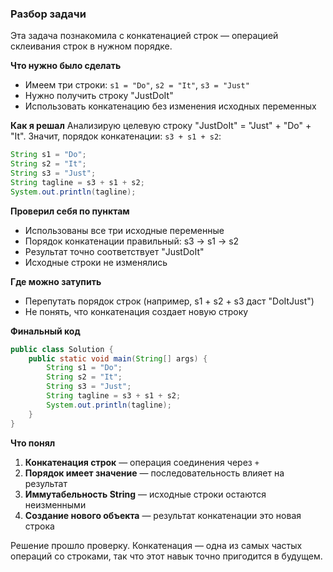 ### **Разбор задачи**

Эта задача познакомила с конкатенацией строк — операцией склеивания строк в нужном порядке.

**Что нужно было сделать**
- Имеем три строки: `s1 = "Do"`, `s2 = "It"`, `s3 = "Just"`
- Нужно получить строку "JustDoIt"
- Использовать конкатенацию без изменения исходных переменных

**Как я решал**
Анализирую целевую строку "JustDoIt" = "Just" + "Do" + "It". Значит, порядок конкатенации: `s3 + s1 + s2`:

```java
String s1 = "Do";
String s2 = "It"; 
String s3 = "Just";
String tagline = s3 + s1 + s2;
System.out.println(tagline);
```

**Проверил себя по пунктам**
- Использованы все три исходные переменные
- Порядок конкатенации правильный: s3 → s1 → s2
- Результат точно соответствует "JustDoIt"
- Исходные строки не изменялись

**Где можно затупить**
- Перепутать порядок строк (например, s1 + s2 + s3 даст "DoItJust")
- Не понять, что конкатенация создает новую строку

**Финальный код**
```java
public class Solution {
    public static void main(String[] args) {
        String s1 = "Do";
        String s2 = "It";
        String s3 = "Just";
        String tagline = s3 + s1 + s2;
        System.out.println(tagline);
    }
}
```

**Что понял**
1. **Конкатенация строк** — операция соединения через `+`
2. **Порядок имеет значение** — последовательность влияет на результат
3. **Иммутабельность String** — исходные строки остаются неизменными
4. **Создание нового объекта** — результат конкатенации это новая строка

Решение прошло проверку. Конкатенация — одна из самых частых операций со строками, так что этот навык точно пригодится в будущем.
